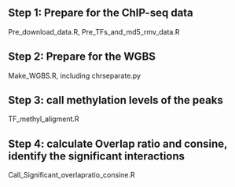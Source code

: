 ## Step 1: Prepare for the ChIP-seq data
Pre_download_data.R, Pre_TFs_and_md5_rmv_data.R
## Step 2: Prepare for the WGBS
Make_WGBS.R, including chrseparate.py
## Step 3: call methylation levels of the peaks
TF_methyl_aligment.R
## Step 4: calculate Overlap ratio and consine, identify the significant interactions
Call_Significant_overlapratio_consine.R
